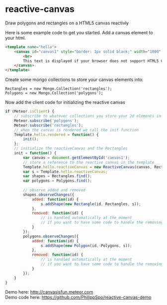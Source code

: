 # reactive-canvas
Draw polygons and rectangles on a HTML5 canvas reactivly<br>

Here is some example code to get you started.
Add a canvas element to your html.
```html
<template name="hello">
    <canvas id="canvas1" style="border: 1px solid black;" width="1000" height="1000">
        <br>
    	This text is displayed if your browser does not support HTML5 Canvas.
    </canvas>
</template>
```
Create some mongo collections to store your canvas elements into.
```javscript
Rectangles = new Mongo.Collection('rectangles');
Polygons = new Mongo.Collection('polygons');
```
Now add the client code for initializing the reactive canvas
```javascript
if (Meteor.isClient) {
    // subscribe to whatever collections you store your 2d elements in
    Meteor.subscribe('polygons');
    Meteor.subscribe('rectangles');
    // when the canvas is rendered we call the init function
    Template.hello.rendered = function() {
        init();
    };
    // initialize the reactiveCanvas and the Rectangles
    init = function() {
        var canvas = document.getElementById('canvas1');
        // store a reference to the reactive canvas in the template
        Template.hello.reactiveCanvas = new ReactiveCanvas(canvas, Rectangles, Polygons);
        var s = Template.hello.reactiveCanvas;
        var shapes = Rectangles.find();
        var polygons = Polygons.find();
    
        // observe added and removed
        shapes.observeChanges({
            added: function(id) {
                s.addShape(new Rectangle(id, Rectangles, s));
            },
            removed: function(id) {
                // is handled automatically at the moment
                // if you want to have some code to handle the removing do it here
            }
        });
        polygons.observeChanges({
            added: function(id) {
                s.addShape(new Polygon(id, Polygons, s));
            },
            removed: function(id) {
                // is handled automatically at the moment
                // if you want to have some code to handle the removing do it here
            }
        });
    }
}
```

Demo here: http://canvasisfun.meteor.com<br>
Demo code here: https://github.com/PhilippSpo/reactive-canvas-demo
